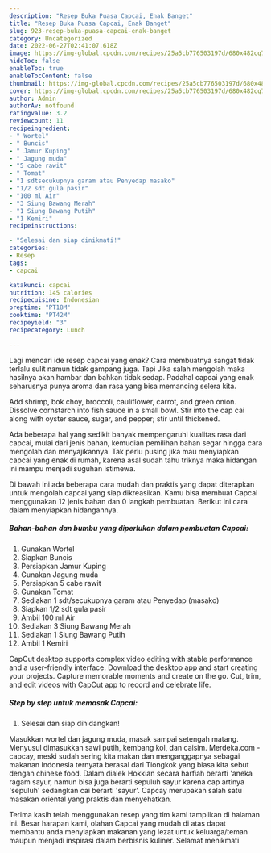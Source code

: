 ```yaml
---
description: "Resep Buka Puasa Capcai, Enak Banget"
title: "Resep Buka Puasa Capcai, Enak Banget"
slug: 923-resep-buka-puasa-capcai-enak-banget
category: Uncategorized
date: 2022-06-27T02:41:07.618Z
image: https://img-global.cpcdn.com/recipes/25a5cb776503197d/680x482cq70/capcai-foto-resep-utama.jpg
hideToc: false
enableToc: true
enableTocContent: false
thumbnail: https://img-global.cpcdn.com/recipes/25a5cb776503197d/680x482cq70/capcai-foto-resep-utama.jpg
cover: https://img-global.cpcdn.com/recipes/25a5cb776503197d/680x482cq70/capcai-foto-resep-utama.jpg
author: Admin
authorAv: notfound
ratingvalue: 3.2
reviewcount: 11
recipeingredient:
- " Wortel"
- " Buncis"
- " Jamur Kuping"
- " Jagung muda"
- "5 cabe rawit"
- " Tomat"
- "1 sdtsecukupnya garam atau Penyedap masako"
- "1/2 sdt gula pasir"
- "100 ml Air"
- "3 Siung Bawang Merah"
- "1 Siung Bawang Putih"
- "1 Kemiri"
recipeinstructions:

- "Selesai dan siap dinikmati!"
categories:
- Resep
tags:
- capcai

katakunci: capcai 
nutrition: 145 calories
recipecuisine: Indonesian
preptime: "PT18M"
cooktime: "PT42M"
recipeyield: "3"
recipecategory: Lunch

---
```



Lagi mencari ide resep capcai yang enak? Cara membuatnya sangat tidak terlalu sulit namun tidak gampang juga. Tapi Jika salah mengolah maka hasilnya akan hambar dan bahkan tidak sedap. Padahal capcai yang enak seharusnya punya aroma dan rasa yang bisa memancing selera kita.


Add shrimp, bok choy, broccoli, cauliflower, carrot, and green onion. Dissolve cornstarch into fish sauce in a small bowl. Stir into the cap cai along with oyster sauce, sugar, and pepper; stir until thickened.

Ada beberapa hal yang sedikit banyak mempengaruhi kualitas rasa dari capcai, mulai dari jenis bahan, kemudian pemilihan bahan segar hingga cara mengolah dan menyajikannya. Tak perlu pusing jika mau menyiapkan capcai yang enak di rumah, karena asal sudah tahu triknya maka hidangan ini mampu menjadi suguhan istimewa.


Di bawah ini ada beberapa cara mudah dan praktis yang dapat diterapkan untuk mengolah capcai yang siap dikreasikan. Kamu bisa membuat Capcai menggunakan 12 jenis bahan dan 0 langkah pembuatan. Berikut ini cara dalam menyiapkan hidangannya.

<!--inarticleads1-->

##### Bahan-bahan dan bumbu yang diperlukan dalam pembuatan Capcai:

1. Gunakan  Wortel
1. Siapkan  Buncis
1. Persiapkan  Jamur Kuping
1. Gunakan  Jagung muda
1. Persiapkan 5 cabe rawit
1. Gunakan  Tomat
1. Sediakan 1 sdt/secukupnya garam atau Penyedap (masako)
1. Siapkan 1/2 sdt gula pasir
1. Ambil 100 ml Air
1. Sediakan 3 Siung Bawang Merah
1. Sediakan 1 Siung Bawang Putih
1. Ambil 1 Kemiri


CapCut desktop supports complex video editing with stable performance and a user-friendly interface. Download the desktop app and start creating your projects. Capture memorable moments and create on the go. Cut, trim, and edit videos with CapCut app to record and celebrate life. 

<!--inarticleads2-->

##### Step by step untuk memasak Capcai:


1. Selesai dan siap dihidangkan!

Masukkan wortel dan jagung muda, masak sampai setengah matang. Menyusul dimasukkan sawi putih, kembang kol, dan caisim. Merdeka.com - capcay, meski sudah sering kita makan dan menganggapnya sebagai makanan Indonesia ternyata berasal dari Tiongkok yang biasa kita sebut dengan chinese food. Dalam dialek Hokkian secara harfiah berarti &#39;aneka ragam sayur, namun bisa juga berarti sepuluh sayur karena cap artinya &#39;sepuluh&#39; sedangkan cai berarti &#39;sayur&#39;. Capcay merupakan salah satu masakan oriental yang praktis dan menyehatkan. 

Terima kasih telah menggunakan resep yang tim kami tampilkan di halaman ini. Besar harapan kami, olahan Capcai yang mudah di atas dapat membantu anda menyiapkan makanan yang lezat untuk keluarga/teman maupun menjadi inspirasi dalam berbisnis kuliner. Selamat menikmati
